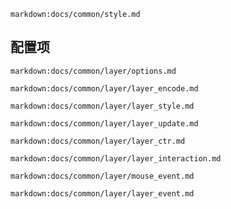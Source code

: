 `markdown:docs/common/style.md`

## 配置项

`markdown:docs/common/layer/options.md`

`markdown:docs/common/layer/layer_encode.md`

`markdown:docs/common/layer/layer_style.md`

`markdown:docs/common/layer/layer_update.md`

`markdown:docs/common/layer/layer_ctr.md`

`markdown:docs/common/layer/layer_interaction.md`

`markdown:docs/common/layer/mouse_event.md`

`markdown:docs/common/layer/layer_event.md`
